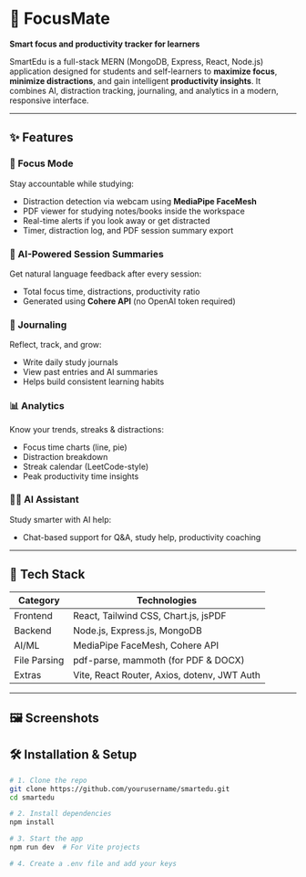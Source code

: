 # 📘 FocusMate

**Smart focus and productivity tracker for learners**

SmartEdu is a full-stack MERN (MongoDB, Express, React, Node.js) application designed for students and self-learners to **maximize focus**, **minimize distractions**, and gain intelligent **productivity insights**. It combines AI, distraction tracking, journaling, and analytics in a modern, responsive interface.

---

## ✨ Features

### 🎯 Focus Mode  
Stay accountable while studying:
- Distraction detection via webcam using **MediaPipe FaceMesh**
- PDF viewer for studying notes/books inside the workspace
- Real-time alerts if you look away or get distracted
- Timer, distraction log, and PDF session summary export

### 🧠 AI-Powered Session Summaries  
Get natural language feedback after every session:
- Total focus time, distractions, productivity ratio
- Generated using **Cohere API** (no OpenAI token required)

### 📓 Journaling  
Reflect, track, and grow:
- Write daily study journals
- View past entries and AI summaries
- Helps build consistent learning habits

### 📊 Analytics  
Know your trends, streaks & distractions:
- Focus time charts (line, pie)
- Distraction breakdown
- Streak calendar (LeetCode-style)
- Peak productivity time insights

### 🧑‍💻 AI Assistant  
Study smarter with AI help:
- Chat-based support for Q&A, study help, productivity coaching

---

## 🧰 Tech Stack

| Category       | Technologies                                      |
|----------------|---------------------------------------------------|
| Frontend       | React, Tailwind CSS, Chart.js, jsPDF              |
| Backend        | Node.js, Express.js, MongoDB                      |
| AI/ML          | MediaPipe FaceMesh, Cohere API                    |
| File Parsing   | pdf-parse, mammoth (for PDF & DOCX)               |
| Extras         | Vite, React Router, Axios, dotenv, JWT Auth       |

---

## 🖼️ Screenshots


## 🛠️ Installation & Setup

```bash
# 1. Clone the repo
git clone https://github.com/yourusername/smartedu.git
cd smartedu

# 2. Install dependencies
npm install

# 3. Start the app
npm run dev  # For Vite projects

# 4. Create a .env file and add your keys

